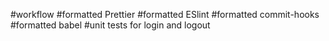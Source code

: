 #workflow
#formatted Prettier
#formatted ESlint
#formatted commit-hooks
#formatted babel
#unit tests for login and logout
